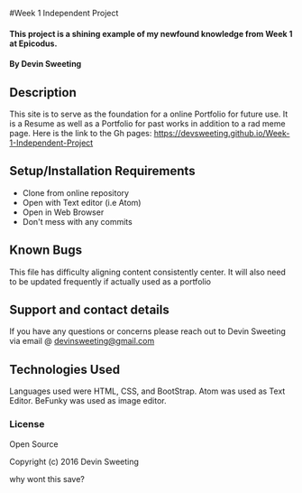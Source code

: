 #Week 1 Independent Project

#### This project is a shining example of my newfound knowledge from Week 1 at Epicodus.

#### By Devin Sweeting

## Description


This site is to serve as the foundation for a online Portfolio for future use. It is a Resume as well as a Portfolio for past works in addition to a rad meme page. Here is the link to the Gh pages: https://devsweeting.github.io/Week-1-Independent-Project

## Setup/Installation Requirements

* Clone from online repository
* Open with Text editor (i.e Atom)
* Open in Web Browser
* Don't mess with any commits


## Known Bugs

This file has difficulty aligning content consistently center. It will also need to be updated frequently if actually used as a portfolio

## Support and contact details

If you have any questions or concerns please reach out to Devin Sweeting via email @ devinsweeting@gmail.com

## Technologies Used

Languages used were HTML, CSS, and BootStrap. Atom was used as Text Editor. BeFunky was used as image editor.

### License

Open Source

Copyright (c) 2016 Devin Sweeting

why wont this save?

